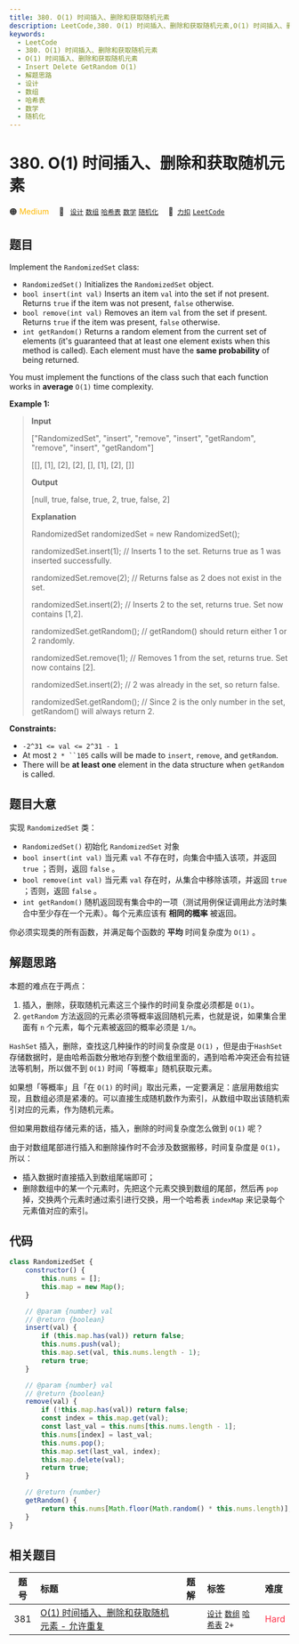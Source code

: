 ```yaml
---
title: 380. O(1) 时间插入、删除和获取随机元素
description: LeetCode,380. O(1) 时间插入、删除和获取随机元素,O(1) 时间插入、删除和获取随机元素,Insert Delete GetRandom O(1),解题思路,设计,数组,哈希表,数学,随机化
keywords:
  - LeetCode
  - 380. O(1) 时间插入、删除和获取随机元素
  - O(1) 时间插入、删除和获取随机元素
  - Insert Delete GetRandom O(1)
  - 解题思路
  - 设计
  - 数组
  - 哈希表
  - 数学
  - 随机化
---
```


# 380. O(1) 时间插入、删除和获取随机元素

🟠 <font color=#ffb800>Medium</font>&emsp; 🔖&ensp; [`设计`](/tag/design.md) [`数组`](/tag/array.md) [`哈希表`](/tag/hash-table.md) [`数学`](/tag/math.md) [`随机化`](/tag/randomized.md)&emsp; 🔗&ensp;[`力扣`](https://leetcode.cn/problems/insert-delete-getrandom-o1) [`LeetCode`](https://leetcode.com/problems/insert-delete-getrandom-o1)

## 题目

Implement the `RandomizedSet` class:

- `RandomizedSet()` Initializes the `RandomizedSet` object.
- `bool insert(int val)` Inserts an item `val` into the set if not present. Returns `true` if the item was not present, `false` otherwise.
- `bool remove(int val)` Removes an item `val` from the set if present. Returns `true` if the item was present, `false` otherwise.
- `int getRandom()` Returns a random element from the current set of elements (it's guaranteed that at least one element exists when this method is called). Each element must have the **same probability** of being returned.

You must implement the functions of the class such that each function works in
**average** `O(1)` time complexity.

**Example 1:**

> **Input**
>
> ["RandomizedSet", "insert", "remove", "insert", "getRandom", "remove", "insert", "getRandom"]
>
> [[], [1], [2], [2], [], [1], [2], []]
>
> **Output**
>
> [null, true, false, true, 2, true, false, 2]
>
> **Explanation**
>
> RandomizedSet randomizedSet = new RandomizedSet();
>
> randomizedSet.insert(1); // Inserts 1 to the set. Returns true as 1 was inserted successfully.
>
> randomizedSet.remove(2); // Returns false as 2 does not exist in the set.
>
> randomizedSet.insert(2); // Inserts 2 to the set, returns true. Set now contains [1,2].
>
> randomizedSet.getRandom(); // getRandom() should return either 1 or 2 randomly.
>
> randomizedSet.remove(1); // Removes 1 from the set, returns true. Set now contains [2].
>
> randomizedSet.insert(2); // 2 was already in the set, so return false.
>
> randomizedSet.getRandom(); // Since 2 is the only number in the set, getRandom() will always return 2.

**Constraints:**

- `-2^31 <= val <= 2^31 - 1`
- At most ` 2 * ``105 ` calls will be made to `insert`, `remove`, and `getRandom`.
- There will be **at least one** element in the data structure when `getRandom` is called.

## 题目大意

实现 `RandomizedSet` 类：

- `RandomizedSet()` 初始化 `RandomizedSet` 对象
- `bool insert(int val)` 当元素 `val` 不存在时，向集合中插入该项，并返回 `true` ；否则，返回 `false` 。
- `bool remove(int val)` 当元素 `val` 存在时，从集合中移除该项，并返回 `true` ；否则，返回 `false` 。
- `int getRandom()` 随机返回现有集合中的一项（测试用例保证调用此方法时集合中至少存在一个元素）。每个元素应该有 **相同的概率** 被返回。

你必须实现类的所有函数，并满足每个函数的 **平均** 时间复杂度为 `O(1)` 。

## 解题思路

本题的难点在于两点：

1. 插入，删除，获取随机元素这三个操作的时间复杂度必须都是 `O(1)`。
2. `getRandom` 方法返回的元素必须等概率返回随机元素，也就是说，如果集合里面有 `n` 个元素，每个元素被返回的概率必须是 `1/n`。

`HashSet` 插入，删除，查找这几种操作的时间复杂度是 `O(1)` ，但是由于`HashSet`存储数据时，是由哈希函数分散地存到整个数组里面的，遇到哈希冲突还会有拉链法等机制，所以做不到 `O(1)` 时间「等概率」随机获取元素。

如果想「等概率」且「在 `O(1)` 的时间」取出元素，一定要满足：底层用数组实现，且数组必须是紧凑的。可以直接生成随机数作为索引，从数组中取出该随机索引对应的元素，作为随机元素。

但如果用数组存储元素的话，插入，删除的时间复杂度怎么做到 `O(1)` 呢？

由于对数组尾部进行插入和删除操作时不会涉及数据搬移，时间复杂度是 `O(1)`，所以：

- 插入数据时直接插入到数组尾端即可；
- 删除数组中的某一个元素时，先把这个元素交换到数组的尾部，然后再 `pop` 掉，交换两个元素时通过索引进行交换，用一个哈希表 `indexMap` 来记录每个元素值对应的索引。

## 代码

```javascript
class RandomizedSet {
	constructor() {
		this.nums = [];
		this.map = new Map();
	}

	// @param {number} val
	// @return {boolean}
	insert(val) {
		if (this.map.has(val)) return false;
		this.nums.push(val);
		this.map.set(val, this.nums.length - 1);
		return true;
	}

	// @param {number} val
	// @return {boolean}
	remove(val) {
		if (!this.map.has(val)) return false;
		const index = this.map.get(val);
		const last_val = this.nums[this.nums.length - 1];
		this.nums[index] = last_val;
		this.nums.pop();
		this.map.set(last_val, index);
		this.map.delete(val);
		return true;
	}

	// @return {number}
	getRandom() {
		return this.nums[Math.floor(Math.random() * this.nums.length)];
	}
}
```

## 相关题目

<!-- prettier-ignore -->
| 题号 | 标题 | 题解 | 标签 | 难度 |
| :------: | :------ | :------: | :------ | :------ |
| 381 | [O(1) 时间插入、删除和获取随机元素 - 允许重复](https://leetcode.com/problems/insert-delete-getrandom-o1-duplicates-allowed) |  |  [`设计`](/tag/design.md) [`数组`](/tag/array.md) [`哈希表`](/tag/hash-table.md) `2+` | <font color=#ff334b>Hard</font> |